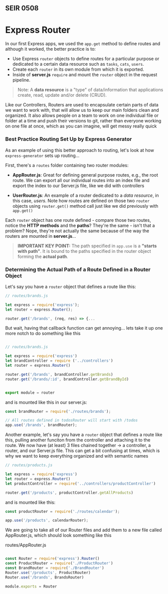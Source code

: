 ## SEIR 0508

# Express Router


In our first Express apps, we used the `app.get` method to define routes and although it worked, the better practice is to:

- Use Express `router` objects to define routes for a particular purpose or dedicated to a certain data resource such as `tasks`, `cats`, `users`.
- Create each `router` in its own module from which it is exported.
- Inside of **server.js** `require` and mount the `router` object in the request pipeline.

> Note:  A **data resource** is a "type" of data/information that applications create, read, update and/or delete (CRUD).

Like our Controllers, Routers are used to encapsulate certain parts of data we want to work with, that will allow us to keep our main folders clean and organized. It also allows people on a team to work on one individual file or folder at a time and push their versions to git, rather than everyone working on one file at once, which as you can imagine, will get messy really quick

### Best Practice Routing Set Up by Express Generator

As an example of using this better approach to routing, let's look at how `express-generator` sets up routing...

First, there's a `routes` folder containing two router modules:

- **AppRouter.js**: Great for defining general purpose routes, e.g., the root route. We can export all our individual routes into an index file and export the index to our Server.js file, like we did with controllers

- **UserRouter.js**: An example of a router dedicated to a _data resource_, in this case, _users_.
Note how routes are defined on those two `router` objects using `router.get()` method call just like we did previously with `app.get()`

Each `router` object has one route defined - compare those two routes, notice the **HTTP methods** and the **paths**?  They're the same - isn't that a problem?  Nope, they're not actually the same because of the way the routers are mounted in **server.js**...


> **IMPORTANT KEY POINT:** The path specified in `app.use` is a **"starts with path"**. It is bound to the paths specified in the router object forming the **actual path**.

### Determining the Actual Path of a Route Defined in a Router Object

Let's say you have a `router` object that defines a route like this:

```js
// routes/brands.js

let express = require('express');
let router = express.Router();

router.get('/brands', (req, res) => {...
```

But wait, having that callback function can get annoying... lets take it up one more notch to do something like this

```js

// routes/brands.js

let express = require('express')
let brandController = require ('../controllers')
let router = express.Router()

router.get('/brands', brandController.getBrands)
router.get('/brands/:id', brandController.getBrandById)


export module = router
```
	
and is mounted like this in our server.js:
	
```js
const brandRouter = require('./routes/brands');

// All routes defined in todosRouter will start with /todos
app.use('/brands', brandRouter);
```



Another example, let's say you have a `router` object that defines a route like this, pulling another funciton from the controller and attaching it to the route. 
We now have (at least) 3 files chained together -> a controller, a router, and our Server.js file. This can get a bit confusing at times, which is why we want to keep everything organized and with semantic names

```js
// routes/products.js

let express = require('express')
let router = express.Router()
let productController = require('../controllers/productController')

router.get('/products', productController.getAllProducts)
```
	
and is mounted like this:
	
```js
const productRouter = require('./routes/calendar');

app.use('/products', calendarRouter);
```



We are going to take all of our Router files and add them to a new file called AppRouter.js, which should look something like this

routes/AppRouter.js
```js

const Router = require('express').Router()
const ProductRouter = require('./ProductRouter')
const BrandRouter = require('./BrandRouter')
Router.use('/products', ProductRouter)
Router.use('/brands', BrandsRouter)

module.exports = Router
```


